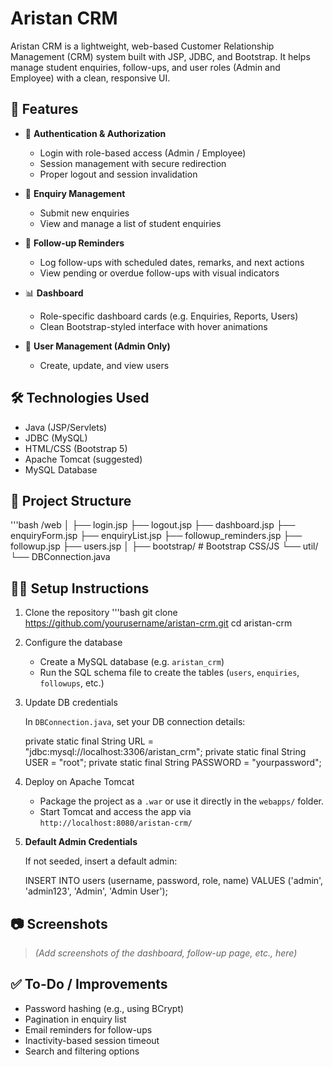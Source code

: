 # Aristan CRM

Aristan CRM is a lightweight, web-based Customer Relationship Management (CRM) system built with JSP, JDBC, and Bootstrap. It helps manage student enquiries, follow-ups, and user roles (Admin and Employee) with a clean, responsive UI.

## 🚀 Features

- 🔐 **Authentication & Authorization**
  - Login with role-based access (Admin / Employee)
  - Session management with secure redirection
  - Proper logout and session invalidation

- 📝 **Enquiry Management**
  - Submit new enquiries
  - View and manage a list of student enquiries

- 🔁 **Follow-up Reminders**
  - Log follow-ups with scheduled dates, remarks, and next actions
  - View pending or overdue follow-ups with visual indicators

- 📊 **Dashboard**
  - Role-specific dashboard cards (e.g. Enquiries, Reports, Users)
  - Clean Bootstrap-styled interface with hover animations

- 👤 **User Management (Admin Only)**
  - Create, update, and view users

## 🛠️ Technologies Used

- Java (JSP/Servlets)
- JDBC (MySQL)
- HTML/CSS (Bootstrap 5)
- Apache Tomcat (suggested)
- MySQL Database

## 📁 Project Structure
'''bash
/web
│
├── login.jsp
├── logout.jsp
├── dashboard.jsp
├── enquiryForm.jsp
├── enquiryList.jsp
├── followup\_reminders.jsp
├── followup.jsp
├── users.jsp
│
├── bootstrap/           # Bootstrap CSS/JS
└── util/
└── DBConnection.java

## 🧑‍💻 Setup Instructions

1. Clone the repository
   '''bash
   git clone https://github.com/yourusername/aristan-crm.git
   cd aristan-crm


2. Configure the database

   * Create a MySQL database (e.g. `aristan_crm`)
   * Run the SQL schema file to create the tables (`users`, `enquiries`, `followups`, etc.)

3. Update DB credentials

   In `DBConnection.java`, set your DB connection details:

   private static final String URL = "jdbc:mysql://localhost:3306/aristan_crm";
   private static final String USER = "root";
   private static final String PASSWORD = "yourpassword";
   
4. Deploy on Apache Tomcat

   * Package the project as a `.war` or use it directly in the `webapps/` folder.
   * Start Tomcat and access the app via `http://localhost:8080/aristan-crm/`

5. **Default Admin Credentials**

   If not seeded, insert a default admin:

   INSERT INTO users (username, password, role, name) VALUES ('admin', 'admin123', 'Admin', 'Admin User');

## 📷 Screenshots

> *(Add screenshots of the dashboard, follow-up page, etc., here)*

## ✅ To-Do / Improvements

* Password hashing (e.g., using BCrypt)
* Pagination in enquiry list
* Email reminders for follow-ups
* Inactivity-based session timeout
* Search and filtering options


